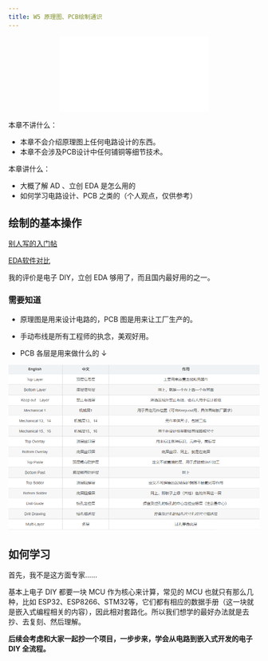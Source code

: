 ```yaml
---
title: W5 原理图、PCB绘制通识
---
```


<center class="aspect-ratio" >
<iframe src="//player.bilibili.com/player.html?isOutside=true&aid=113266139402327&bvid=BV1ex12YrE9S&cid=26186550044&p=1" scrolling="no" border="0" frameborder="no" framespacing="0" allowfullscreen="true"></iframe>
</center>

本章不讲什么：
- 本章不会介绍原理图上任何电路设计的东西。
- 本章不会涉及PCB设计中任何铺铜等细节技术。

本章讲什么：
- 大概了解 AD 、立创 EDA 是怎么用的
- 如何学习电路设计、PCB 之类的（个人观点，仅供参考）

## 绘制的基本操作

[别人写的入门帖](https://blog.csdn.net/weixin_44062268/article/details/130557154)
 
[EDA软件对比](https://blog.csdn.net/chenhuanqiangnihao/article/details/140615657)

我的评价是电子 DIY，立创 EDA 够用了，而且国内最好用的之一。

### 需要知道

- 原理图是用来设计电路的，PCB 图是用来让工厂生产的。

- 手动布线是所有工程师的执念，美观好用。

- PCB 各层是用来做什么的 ↓

![PCB各层](../../../assets/images/5w1.png)

## 如何学习

首先，我不是这方面专家……

基本上电子 DIY 都要一块 MCU 作为核心来计算，常见的 MCU 也就只有那么几种，比如 ESP32、ESP8266、STM32等，它们都有相应的数据手册（这一块就是嵌入式编程相关的内容），因此相对套路化。所以我们想学的最好办法就是去抄、去复刻、然后理解。

**后续会考虑和大家一起抄一个项目，一步步来，学会从电路到嵌入式开发的电子 DIY 全流程。**